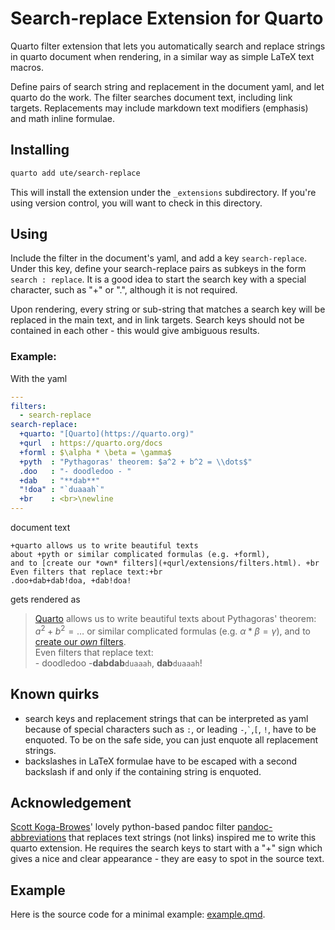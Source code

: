 # Search-replace Extension for Quarto

Quarto filter extension that lets you automatically search and replace strings in quarto document when rendering, in a similar way as simple LaTeX text macros.

Define pairs of search string and replacement in the document yaml, and let quarto do the work. The filter searches document text, including link targets. Replacements may include markdown text modifiers (emphasis) and math inline formulae.


## Installing

```bash
quarto add ute/search-replace
```

This will install the extension under the `_extensions` subdirectory.
If you're using version control, you will want to check in this directory.

## Using

Include the filter in the document's yaml, and add a key `search-replace`. Under this key, define your search-replace pairs as subkeys in the form `search : replace`. It is a good idea to start the search key with a special character, such as "+" or ".", although it is not required.

Upon rendering, every string or sub-string that matches a search key will be replaced in the main text, and in link targets. Search keys should not be contained in each other - this would give ambiguous results.

### Example:
With the yaml
```yaml
---
filters:
  - search-replace
search-replace:
  +quarto: "[Quarto](https://quarto.org)"
  +qurl  : https://quarto.org/docs
  +forml : $\alpha * \beta = \gamma$
  +pyth  : "Pythagoras' theorem: $a^2 + b^2 = \\dots$"
  .doo   : "- doodledoo - "
  +dab   : "**dab**"
  "!doa" : "`duaaah`"
  +br    : <br>\newline
---  
```
document text
```text
+quarto allows us to write beautiful texts 
about +pyth or similar complicated formulas (e.g. +forml), 
and to [create our *own* filters](+qurl/extensions/filters.html). +br
Even filters that replace text:+br
.doo+dab+dab!doa, +dab!doa!
```
gets rendered as

> [Quarto](https://quarto.org) allows us to write beautiful texts about Pythagoras' theorem: $a^2 + b^2 = \dots$ or similar complicated formulas (e.g. $\alpha * \beta = \gamma$), and to [create our *own* filters](https://quarto.org/docs/extensions/filters.html). <br> 
Even filters that replace text:<br>
\- doodledoo -**dabdab**`duaaah`, **dab**`duaaah`!

## Known quirks

- search keys and replacement strings that can be interpreted as yaml because of special characters such as `:`,  or leading  `-`,`` ` ``,`[`, `!`, have to be enquoted. To be on the safe side, you can just enquote all replacement strings.
- backslashes in LaTeX formulae have to be escaped with a second backslash if and only if the containing string is enquoted.

## Acknowledgement

 [Scott Koga-Browes](https://github.com/scokobro)' lovely python-based pandoc filter [pandoc-abbreviations](https://github.com/scokobro/pandoc-abbreviations) that replaces text strings (not links) inspired me to write this quarto extension. He requires the search keys to start with a "+" sign which gives a nice and clear appearance - they are easy to spot in the source text.

## Example

Here is the source code for a minimal example: [example.qmd](example.qmd).

